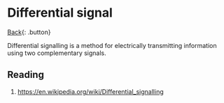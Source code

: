 # Differential signal

[Back](index.md#digital-design){: .button}

Differential signalling is a method for electrically transmitting information using two complementary signals.

## Reading

1. https://en.wikipedia.org/wiki/Differential_signalling
